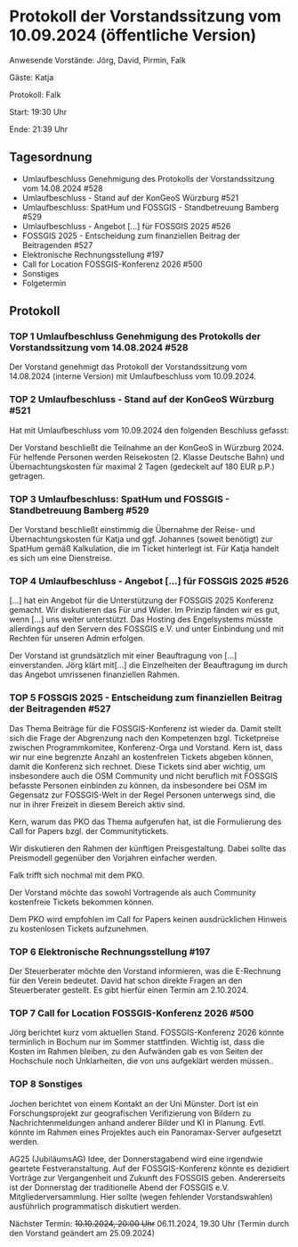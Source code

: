# Protokoll der Vorstandssitzung vom 10.09.2024 (öffentliche Version)

Anwesende Vorstände: Jörg, David, Pirmin, Falk

Gäste: Katja

Protokoll: Falk

Start: 19:30 Uhr

Ende: 21:39 Uhr

## Tagesordnung

- Umlaufbeschluss Genehmigung des Protokolls der Vorstandssitzung vom 14.08.2024 #528
- Umlaufbeschluss - Stand auf der KonGeoS Würzburg #521
- Umlaufbeschluss: SpatHum und FOSSGIS - Standbetreuung Bamberg #529
- Umlaufbeschluss - Angebot [...] für FOSSGIS 2025 #526
- FOSSGIS 2025 - Entscheidung zum finanziellen Beitrag der Beitragenden #527
- Elektronische Rechnungsstellung #197
- Call for Location FOSSGIS-Konferenz 2026 #500
- Sonstiges
- Folgetermin


## Protokoll

### TOP 1 Umlaufbeschluss Genehmigung des Protokolls der Vorstandssitzung vom 14.08.2024 #528

Der Vorstand genehmigt das Protokoll der Vorstandssitzung vom 14.08.2024 (interne Version) mit Umlaufbeschluss vom 10.09.2024.


### TOP 2 Umlaufbeschluss - Stand auf der KonGeoS Würzburg #521

Hat mit Umlaufbeschluss vom 10.09.2024 den folgenden Beschluss gefasst:

Der Vorstand beschließt die Teilnahme an der KonGeoS in Würzburg 2024.
Für helfende Personen werden Reisekosten (2. Klasse Deutsche Bahn) und Übernachtungskosten für maximal 2 Tagen (gedeckelt auf 180 EUR p.P.) getragen.

### TOP 3 Umlaufbeschluss: SpatHum und FOSSGIS - Standbetreuung Bamberg #529

Der Vorstand beschließt einstimmig die Übernahme der Reise- und Übernachtungskosten für Katja und ggf. Johannes (soweit benötigt) zur SpatHum gemäß Kalkulation, die im Ticket hinterlegt ist. Für Katja handelt es sich um eine Dienstreise.


### TOP 4 Umlaufbeschluss - Angebot [...] für FOSSGIS 2025 #526

[...] hat ein Angebot für die Unterstützung der FOSSGIS 2025 Konferenz gemacht. Wir diskutieren das Für und Wider. Im Prinzip fänden wir es gut, wenn [...] uns weiter unterstützt. Das Hosting des Engelsystems müsste allerdings auf den Servern des FOSSGIS e.V. und unter Einbindung und mit Rechten für unseren Admin erfolgen.

Der Vorstand ist grundsätzlich mit einer Beauftragung von [...] einverstanden. Jörg klärt mit[...] die Einzelheiten der Beauftragung im durch das Angebot umrissenen finanziellen Rahmen.


### TOP 5 FOSSGIS 2025 - Entscheidung zum finanziellen Beitrag der Beitragenden #527

Das Thema Beiträge für die FOSSGIS-Konferenz ist wieder da. Damit stellt sich die Frage der Abgrenzung nach den Kompetenzen bzgl. Ticketpreise zwischen Programmkomitee, Konferenz-Orga und Vorstand. Kern ist, dass wir nur eine begrenzte Anzahl an kostenfreien Tickets abgeben können, damit die Konferenz sich rechnet. Diese Tickets sind aber wichtig, um insbesondere auch die OSM Community und nicht beruflich mit FOSSGIS befasste Personen einbinden zu können, da insbesondere bei OSM im Gegensatz zur FOSSGIS-Welt in der Regel Personen unterwegs sind, die nur in ihrer Freizeit in diesem Bereich aktiv sind.

Kern, warum das PKO das Thema aufgerufen hat, ist die Formulierung des Call for Papers bzgl. der Communitytickets.

Wir diskutieren den Rahmen der künftigen Preisgestaltung. Dabei sollte das Preismodell gegenüber den Vorjahren einfacher werden.

Falk trifft sich nochmal mit dem PKO.

Der Vorstand möchte das sowohl Vortragende als auch Community kostenfreie Tickets bekommen können.

Dem PKO wird empfohlen im Call for Papers keinen ausdrücklichen Hinweis zu kostenlosen Tickets aufzunehmen.


### TOP 6 Elektronische Rechnungsstellung #197

Der Steuerberater möchte den Vorstand informieren, was die E-Rechnung für den Verein bedeutet. David hat schon direkte Fragen an den Steuerberater gestellt. Es gibt hierfür einen Termin am 2.10.2024.


### TOP 7 Call for Location FOSSGIS-Konferenz 2026 #500

Jörg berichtet kurz vom aktuellen Stand. FOSSGIS-Konferenz 2026 könnte terminlich in Bochum nur im Sommer stattfinden. Wichtig ist, dass die Kosten im Rahmen bleiben, zu den Aufwänden gab es von Seiten der Hochschule noch Unklarheiten, die von uns aufgeklärt werden müssen..

### TOP 8 Sonstiges

Jochen berichtet von einem Kontakt an der Uni Münster. Dort ist ein Forschungsprojekt zur geografischen Verifizierung von Bildern zu Nachrichtenmeldungen anhand anderer Bilder und KI in Planung. Evtl. könnte im Rahmen eines Projektes auch ein Panoramax-Server aufgesetzt werden.

AG25 (JubiläumsAG) Idee, der Donnerstagabend wird eine irgendwie geartete Festveranstaltung. Auf der FOSSGIS-Konferenz könnte es dezidiert Vorträge zur Vergangenheit und Zukunft des FOSSGIS geben. Andererseits ist der Donnerstag der traditionelle Abend der FOSSGIS e.V. Mitgliederversammlung. Hier sollte (wegen fehlender Vorstandswahlen) ausführlich programmatisch diskutiert werden.



Nächster Termin: <del>10.10.2024, 20:00 Uhr</del> 06.11.2024, 19.30 Uhr (Termin durch den Vorstand geändert am 25.09.2024)
